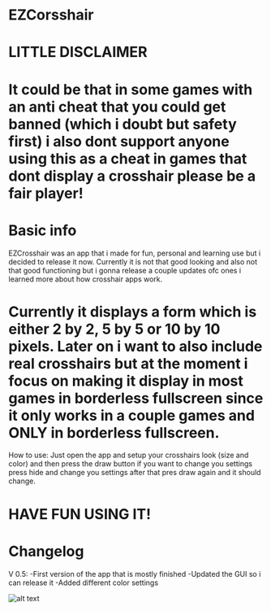 # EZCorsshair
LITTLE DISCLAIMER
=================
It could be that in some games with an anti cheat that you could get banned (which i doubt but safety first) i also 
dont support anyone using this as a cheat in games
that dont display a crosshair please be a fair player!
======================================================

Basic info
==========
EZCrosshair was an app that i made for fun, personal and learning use but i decided to release it now.
Currently it is not that good looking and also not that good functioning but i gonna release a couple updates ofc 
ones i learned more about how crosshair apps work.

Currently it displays a form which is either 2 by 2, 5 by 5 or 10 by 10 pixels. Later on i want to also include real crosshairs but at the moment
i focus on making it display in most games in borderless fullscreen since it only works in a couple games and ONLY in borderless fullscreen.
=============================================================================
How to use:
Just open the app and setup your crosshairs look (size and color) and then press the draw button if you want to change you settings press hide
and change you settings after that pres draw again and it should change.

HAVE FUN USING IT!
==================

Changelog
=========
V 0.5:
-First version of the app that is mostly finished 
-Updated the GUI so i can release it
-Added different color settings

![alt text](https://i.ibb.co/tzXG9Q3/EZCrosshair-0-5-GUI.jpg)


